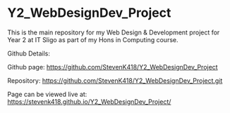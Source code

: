 # Y2_WebDesignDev_Project
This is the main repository for my Web Design &amp; Development project for Year 2 at IT Sligo as part of my Hons in Computing course.

Github Details:

Github page: https://github.com/StevenK418/Y2_WebDesignDev_Project

Repository: https://github.com/StevenK418/Y2_WebDesignDev_Project.git

Page can be viewed live at: 
https://stevenk418.github.io/Y2_WebDesignDev_Project/
